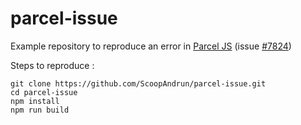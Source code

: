 # parcel-issue

Example repository to reproduce an error in [Parcel JS](https://github.com/parcel-bundler/parcel) (issue [#7824](https://github.com/parcel-bundler/parcel/issues/7824))

Steps to reproduce :

```
git clone https://github.com/ScoopAndrun/parcel-issue.git
cd parcel-issue
npm install
npm run build
```
